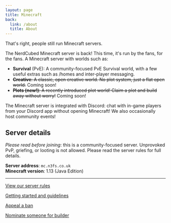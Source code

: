 ```yaml
---
layout: page
title: Minecraft
back:
  link: /about
  title: About
---
```


<p class="lead">That's right, people still run Minecraft servers.</p>

The NerdCubed Minecraft server is back! This time, it's run by the fans, for the fans. A Minecraft server with worlds such as:

* **Survival** (PvE): A community-focused PvE Survival world, with a few useful extras such as /homes and inter-player messaging. 
* ~~**Creative**: A classic, open creative world. No plot system, just a flat open world.~~ Coming soon!
* ~~**Plots (new!)**: A recently introduced plot world! Claim a plot and build away without worry!~~ Coming soon!

The Minecraft server is integrated with Discord: chat with in-game players from your Discord app without opening Minecraft! We also occasionally host community events!

## Server details

*Please read before joining*: this is a community-focused server. Unprovoked PvP, griefing, or looting is not allowed. Please read the server rules for full details. 

**Server address**: `mc.n3fs.co.uk`  
**Minecraft version**: 1.13 (Java Edition)

----

<a href="/rules" class="action">View our server rules</a>

<a href="/help/minecraft-guidelines" class="action">Getting started and guidelines</a>

<a href="/help/ban-appeal" class="action">Appeal a ban</a>

<a href="/help/builder" class="action">Nominate someone for builder</a>
